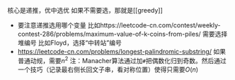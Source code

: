 核心是递推，优中选优
如果不需要选，那就是[[greedy]]
- 要注意递推选用哪个变量
比如https://leetcode-cn.com/contest/weekly-contest-286/problems/maximum-value-of-k-coins-from-piles/
需要选择堆编号
比如Floyd，选择“中转站”编号
- https://leetcode-cn.com/problems/longest-palindromic-substring/
如果普通动规，需要$n^2$
注：Manacher算法通过加`#`把偶数化归到奇数。然后通过一个技巧（记录最右侧长回文子串，看对称位置）使得只需要$O(n)$